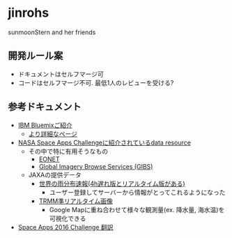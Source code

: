 # jinrohs
sunmoonStern and her friends

## 開発ルール案
- ドキュメントはセルフマージ可
- コードはセルフマージ不可. 最低1人のレビューを受ける?

## 参考ドキュメント
- [IBM Bluemixご紹介](http://www.slideshare.net/YusukeMorizumi1/nasa-space-apps-challenge-input-day-bluemi)
  - [より詳細なページ](http://joohoun.jimdo.com/2016/04/06/space-apps-challenge-tokyo-2016%E5%90%91%E3%81%91ibm-bluemix%E6%83%85%E5%A0%B1%E3%81%BE%E3%81%A8%E3%82%81/)
- [NASA Space Apps Challengeに紹介されているdata resource](https://github.com/SpaceApps2016/Resources#earth-live)
  - その中で特に有用そうなもの
    - [EONET](http://eonet.sci.gsfc.nasa.gov/)
    - [Global Imagery Browse Services (GIBS)](https://earthdata.nasa.gov/about/science-system-description/eosdis-components/global-imagery-browse-services-gibs)
  - JAXAの提供データ
    - [世界の雨分布速報(4h遅れ版とリアルタイム版がある)](http://sharaku.eorc.jaxa.jp/GSMaP_NOW/index_j.htm)
      - ユーザー登録してサーバーから情報がとってこれるようになった
    - [TRMM準リアルタイム画像](http://sharaku.eorc.jaxa.jp/trmm/RT/index_j.html)
      - Google Mapに重ね合わせて様々な観測量(ex. 降水量, 海水温)を可視化できる
- [Space Apps 2016 Challenge 翻訳](https://hackpad.com/Space-Apps-2016-Challenge--r2tw9eeWdTX)
